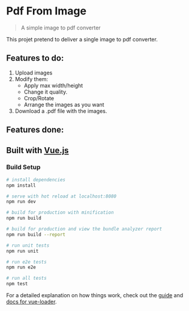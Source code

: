 # Pdf From Image

> A simple image to pdf converter

This projet pretend to deliver a single image to pdf converter.

## Features to do:

1. Upload images
2. Modify them:
    * Apply max width/height
    * Change it quality.
    * Crop/Rotate
    * Arrange the images as you want
4. Download a .pdf file with the images.

## Features done:

## Built with [Vue.js](https://vuejs.org/)
### Build Setup

``` bash
# install dependencies
npm install

# serve with hot reload at localhost:8080
npm run dev

# build for production with minification
npm run build

# build for production and view the bundle analyzer report
npm run build --report

# run unit tests
npm run unit

# run e2e tests
npm run e2e

# run all tests
npm test
```

For a detailed explanation on how things work, check out the [guide](http://vuejs-templates.github.io/webpack/) and [docs for vue-loader](http://vuejs.github.io/vue-loader).
